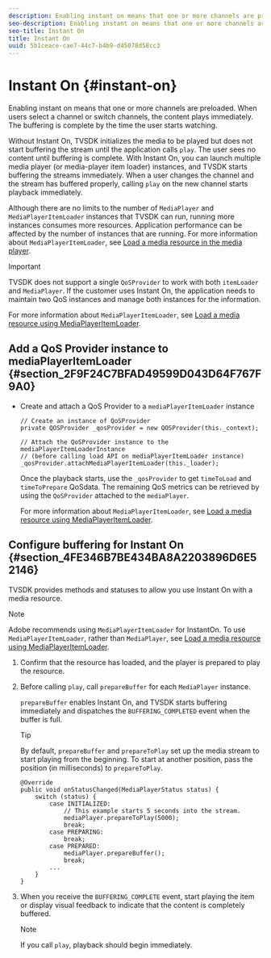 ```yaml
---
description: Enabling instant on means that one or more channels are preloaded. When users select a channel or switch channels, the content plays immediately. The buffering is complete by the time the user starts watching.
seo-description: Enabling instant on means that one or more channels are preloaded. When users select a channel or switch channels, the content plays immediately. The buffering is complete by the time the user starts watching.
seo-title: Instant On
title: Instant On
uuid: 5b1ceace-cae7-44c7-b4b9-d45078d58cc3
---
```


# Instant On {#instant-on}

Enabling instant on means that one or more channels are preloaded. When users select a channel or switch channels, the content plays immediately. The buffering is complete by the time the user starts watching.

Without Instant On, TVSDK initializes the media to be played but does not start buffering the stream until the application calls `play`. The user sees no content until buffering is complete. With Instant On, you can launch multiple media player (or media-player item loader) instances, and TVSDK starts buffering the streams immediately. When a user changes the channel and the stream has buffered properly, calling `play` on the new channel starts playback immediately.

Although there are no limits to the number of `MediaPlayer` and `MediaPlayerItemLoader` instances that TVSDK can run, running more instances consumes more resources. Application performance can be affected by the number of instances that are running. For more information about `MediaPlayerItemLoader`, see [Load a media resource in the media player](../../../tvsdk-3x-android-prog/android-3x-content-playback-options-android2/mediaplayer-initialize-for-video/android-3x-media-resource-load.md).

>[!IMPORTANT]
>
>TVSDK does not support a single `QoSProvider` to work with both `itemLoader` and `MediaPlayer`. If the customer uses Instant On, the application needs to maintain two QoS instances and manage both instances for the information.

For more information about `MediaPlayerItemLoader`, see [Load a media resource using MediaPlayerItemLoader](../../../tvsdk-3x-android-prog/android-3x-content-playback-options-android2/mediaplayer-initialize-for-video/android-3x-media-resource-mediaplayeritemloader.md).

## Add a QoS Provider instance to mediaPlayerItemLoader {#section_2F9F24C7BFAD49599D043D64F767F9A0}

* Create and attach a QoS Provider to a `mediaPlayerItemLoader` instance 

  ```
  // Create an instance of QoSProvider  
  private QOSProvider _qosProvider = new QOSProvider(this._context);  
   
  // Attach the QoSProvider instance to the mediaPlayerItemLoaderInstance  
  // (before calling load API on mediaPlayerItemLoader instance)  
  _qosProvider.attachMediaPlayerItemLoader(this._loader); 
  ```

  Once the playback starts, use the `_qosProvider` to get `timeToLoad` and `timeToPrepare` QoSdata. The remaining QoS metrics can be retrieved by using the `QoSProvider` attached to the `mediaPlayer`.

  For more information about `MediaPlayerItemLoader`, see [Load a media resource using MediaPlayerItemLoader](../../../tvsdk-3x-android-prog/android-3x-content-playback-options-android2/mediaplayer-initialize-for-video/android-3x-media-resource-mediaplayeritemloader.md).

## Configure buffering for Instant On {#section_4FE346B7BE434BA8A2203896D6E52146}

TVSDK provides methods and statuses to allow you use Instant On with a media resource.

>[!NOTE]
>
>Adobe recommends using `MediaPlayerItemLoader` for InstantOn. To use `MediaPlayerItemLoader`, rather than `MediaPlayer`, see [Load a media resource using MediaPlayerItemLoader](../../../tvsdk-3x-android-prog/android-3x-content-playback-options-android2/mediaplayer-initialize-for-video/android-3x-media-resource-mediaplayeritemloader.md).

1. Confirm that the resource has loaded, and the player is prepared to play the resource. 
1. Before calling `play`, call `prepareBuffer` for each `MediaPlayer` instance. 

    `prepareBuffer` enables Instant On, and TVSDK starts buffering immediately and dispatches the `BUFFERING_COMPLETED` event when the buffer is full.

   >[!TIP]
   >
   >By default, `prepareBuffer` and `prepareToPlay` set up the media stream to start playing from the beginning. To start at another position, pass the position (in milliseconds) to `prepareToPlay`.

   ```
   @Override 
   public void onStatusChanged(MediaPlayerStatus status) { 
       switch (status) { 
           case INITIALIZED: 
               // This example starts 5 seconds into the stream. 
               mediaPlayer.prepareToPlay(5000); 
               break; 
           case PREPARING: 
               break; 
           case PREPARED: 
               mediaPlayer.prepareBuffer(); 
               break; 
           ... 
       } 
   }
   ```

1. When you receive the `BUFFERING_COMPLETE` event, start playing the item or display visual feedback to indicate that the content is completely buffered. 

   >[!NOTE]
   >
   >If you call `play`, playback should begin immediately.